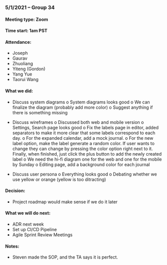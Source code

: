 ### 5/1/2021 – Group 34
#### Meeting type: Zoom 
#### Time start: 1am PST

#### Attendance:
-	Joseph
-	Gaurav
-	Zhuoliang
-	Yiteng (Gordon)
-	Yang Yue
-	Taorui Wang

#### What we did: 
-	Discuss system diagrams
o	System diagrams looks good
o	We can finalize the diagram (probably add more color)
o	Suggest anything if there is something missing

-	Discuss wireframes
o	Discussed both web and mobile version
o	Settings, Search page looks good
o	Fix the labels page in editor, added separators to make it more clear that some labels correspond to each day.
o	For the expanded calendar, add a mock journal.
o	For the new label option, make the label generate a random color. If user wants to change they can change by pressing the color option right next to it. Finally, when finished, just click the plus button to add the newly created label
o	We need the hi-fi diagram one for the web and one for the mobile by Sunday
o	Editing page, add a background color for each journal

-	Discuss user persona
o	Everything looks good
o	Debating whether we use yellow or orange (yellow is too ditracting)

#### Decision:
-	Project roadmap would make sense if we do it later

#### What we will do next:
-	ADR next week
-	Set up CI/CD Pipeline
-	Agile Sprint Review Meetings

#### Notes: 
-	Steven made the SOP, and the TA says it is perfect.
